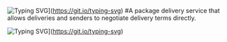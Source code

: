 ![Typing SVG](https://readme-typing-svg.herokuapp.com?color=%2336BCF7&lines=GetLet)](https://git.io/typing-svg)
#A package delivery service that allows deliveries and senders to negotiate delivery terms directly.

![Typing SVG](https://readme-typing-svg.herokuapp.com?color=%2336BCF7&lines=Computer+science+student)](https://git.io/typing-svg)

